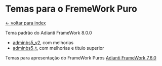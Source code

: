 # Temas para o FremeWork Puro
[<- voltar para index](../README.md)


Tema padrão do Adianti FrameWork 8.0.0 
* [adminbs5_v2](framework_puro/adminbs5_v2.md), com melhorias
* [adminbs5_t](framework_puro/adminbs5_t.md), com melhorias e  titulo superior

Temas para apresentação do FrameWork Puros [Adianti FrameWork 7.6.0](framework_puro_ad76.md) 